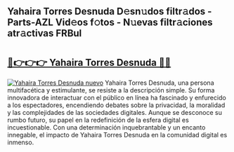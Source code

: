 ## Yahaira Torres Desnuda D𝚎sn𝚞dos filtr𝚊dos - Parts-AZL Vid𝚎os f𝚘tos - N𝚞evas filtr𝚊ciones atr𝚊ctivas FRBul

# <h2><a href="http://mb4p2lf.tromn.icu/?c=Yahaira+Torres+Desnuda">🔗👉👉👉 Yahaira Torres Desnuda 🔗🔗</a></h2>

[![Yahaira Torres Desnuda nuevo](https://i.imgur.com/pEAQMta.gif)](http://mb4p2lf.tromn.icu/?c=Yahaira+Torres+Desnuda)
Yahaira Torres Desnuda, una persona multifacética y estimulante, se resiste a la descripción simple. Su forma innovadora de interactuar con el público en línea ha fascinado y enfurecido a los espectadores, encendiendo debates sobre la privacidad, la moralidad y las complejidades de las sociedades digitales. Aunque se desconoce su rumbo futuro, su papel en la redefinición de la esfera digital es incuestionable. Con una determinación inquebrantable y un encanto innegable, el impacto de Yahaira Torres Desnuda en la comunidad digital es inmenso.
